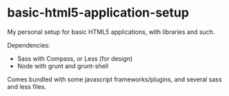 basic-html5-application-setup
=============================

My personal setup for basic HTML5 applications, with libraries and such. 

Dependencies:
- Sass with Compass, or Less (for design)
- Node with grunt and grunt-shell

Comes bundled with some javascript frameworks/plugins, and several sass and less files.
